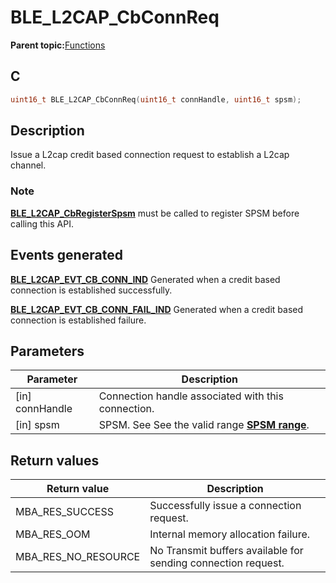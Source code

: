 # BLE\_L2CAP\_CbConnReq

**Parent topic:**[Functions](GUID-69398391-77B0-42FC-BD75-DA6ACFD647FD.md)

## C

```c
uint16_t BLE_L2CAP_CbConnReq(uint16_t connHandle, uint16_t spsm);
```

## Description

Issue a L2cap credit based connection request to establish a L2cap channel.

### Note

**[BLE\_L2CAP\_CbRegisterSpsm](GUID-F926F893-B243-4000-9C9E-5BABB0E8D8CC.md)** must be called to register SPSM before calling this API.

## Events generated

**[BLE\_L2CAP\_EVT\_CB\_CONN\_IND](GUID-08754DED-539F-4A79-819A-92C50CC7F476.md)** Generated when a credit based connection is established successfully.

**[BLE\_L2CAP\_EVT\_CB\_CONN\_FAIL\_IND](GUID-08754DED-539F-4A79-819A-92C50CC7F476.md)** Generated when a credit based connection is established failure.

## Parameters

|Parameter|Description|
|---------|-----------|
|\[in\] connHandle|Connection handle associated with this connection.|
|\[in\] spsm|SPSM. See See the valid range **[SPSM range](GUID-9A3A86AC-4326-4951-91DA-05D646B2880A.md)**.|

## Return values

|Return value|Description|
|------------|-----------|
|MBA\_RES\_SUCCESS|Successfully issue a connection request.|
|MBA\_RES\_OOM|Internal memory allocation failure.|
|MBA\_RES\_NO\_RESOURCE|No Transmit buffers available for sending connection request.|

